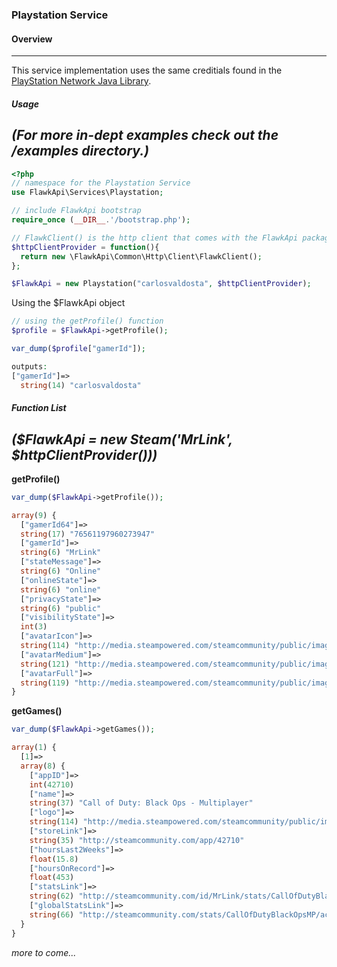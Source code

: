 ### Playstation Service

#### Overview
-----------

This service implementation uses the same creditials found in the [PlayStation Network Java Library](http://code.google.com/p/playstation-network/).  

##### Usage
*(For more in-dept examples check out the /examples directory.)*
-----------

```php
<?php
// namespace for the Playstation Service
use FlawkApi\Services\Playstation;

// include FlawkApi bootstrap
require_once (__DIR__.'/bootstrap.php');

// FlawkClient() is the http client that comes with the FlawkApi package
$httpClientProvider = function(){
  return new \FlawkApi\Common\Http\Client\FlawkClient();
};

$FlawkApi = new Playstation("carlosvaldosta", $httpClientProvider);

```

Using the $FlawkApi object

```php
// using the getProfile() function
$profile = $FlawkApi->getProfile();

var_dump($profile["gamerId"]);

outputs:
["gamerId"]=>
  string(14) "carlosvaldosta"

```

##### Function List
*($FlawkApi = new Steam('MrLink', $httpClientProvider()))*
---------

**getProfile()**

```php
var_dump($FlawkApi->getProfile());

array(9) {
  ["gamerId64"]=>
  string(17) "76561197960273947"
  ["gamerId"]=>
  string(6) "MrLink"
  ["stateMessage"]=>
  string(6) "Online"
  ["onlineState"]=>
  string(6) "online"
  ["privacyState"]=>
  string(6) "public"
  ["visibilityState"]=>
  int(3)
  ["avatarIcon"]=>
  string(114) "http://media.steampowered.com/steamcommunity/public/images/avatars/ca/ca10b14c7aefc4a3d9f5a0018305f7f0e8698b82.jpg"
  ["avatarMedium"]=>
  string(121) "http://media.steampowered.com/steamcommunity/public/images/avatars/ca/ca10b14c7aefc4a3d9f5a0018305f7f0e8698b82_medium.jpg"
  ["avatarFull"]=>
  string(119) "http://media.steampowered.com/steamcommunity/public/images/avatars/ca/ca10b14c7aefc4a3d9f5a0018305f7f0e8698b82_full.jpg"
}
```

**getGames()**

```php
var_dump($FlawkApi->getGames());

array(1) {
  [1]=>
  array(8) {
    ["appID"]=>
    int(42710)
    ["name"]=>
    string(37) "Call of Duty: Black Ops - Multiplayer"
    ["logo"]=>
    string(114) "http://media.steampowered.com/steamcommunity/public/images/apps/42710/2b07ffc9e420c232858a60a20cdefeebaa9fd5c6.jpg"
    ["storeLink"]=>
    string(35) "http://steamcommunity.com/app/42710"
    ["hoursLast2Weeks"]=>
    float(15.8)
    ["hoursOnRecord"]=>
    float(453)
    ["statsLink"]=>
    string(62) "http://steamcommunity.com/id/MrLink/stats/CallOfDutyBlackOpsMP"
    ["globalStatsLink"]=>
    string(66) "http://steamcommunity.com/stats/CallOfDutyBlackOpsMP/achievements/"
  }
}
```

*more to come...*
